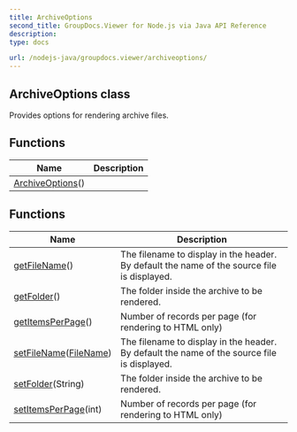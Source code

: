 ```yaml
---
title: ArchiveOptions
second_title: GroupDocs.Viewer for Node.js via Java API Reference
description: 
type: docs

url: /nodejs-java/groupdocs.viewer/archiveoptions/
---
```


## ArchiveOptions class

 Provides options for rendering archive files.
 

## Functions

| Name | Description |
| --- | --- |
| [ArchiveOptions](archiveoptions)() |  |

## Functions

| Name | Description |
| --- | --- |
| [getFileName](getfilename)() | The filename to display in the header. By default the name of the source file is displayed. |
| [getFolder](getfolder)() | The folder inside the archive to be rendered. |
| [getItemsPerPage](getitemsperpage)() | Number of records per page (for rendering to HTML only) |
| [setFileName](setfilename)([FileName](../filename)) | The filename to display in the header. By default the name of the source file is displayed. |
| [setFolder](setfolder)(String) | The folder inside the archive to be rendered. |
| [setItemsPerPage](setitemsperpage)(int) | Number of records per page (for rendering to HTML only) |
